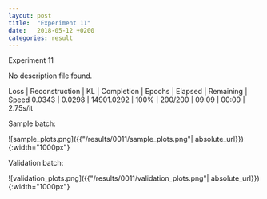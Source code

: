 ```yaml
---
layout: post
title:  "Experiment 11"
date:   2018-05-12 +0200
categories: result
---
```

Experiment 11

No description file found.

Loss | Reconstruction | KL | Completion | Epochs | Elapsed | Remaining | Speed
0.0343 | 0.0298 | 14901.0292 | 100% | 200/200 | 09:09 | 00:00 | 2.75s/it



Sample batch:

![sample_plots.png]({{"/results/0011/sample_plots.png"| absolute_url}}){:width="1000px"}

Validation batch:

![validation_plots.png]({{"/results/0011/validation_plots.png"| absolute_url}}){:width="1000px"}
